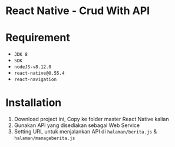 # React Native - Crud With API


# Requirement

* `JDK 8`
* `SDK`
* `nodeJS-v8.12.0`
* `react-native@0.55.4`
* `react-navigation`

# Installation

1. Download project ini, Copy ke folder master React Native kalian
2. Gunakan API yang disediakan sebagai Web Service 
3. Setting URL untuk menjalankan API di `halaman/berita.js` & `halaman/manageberita.js`
